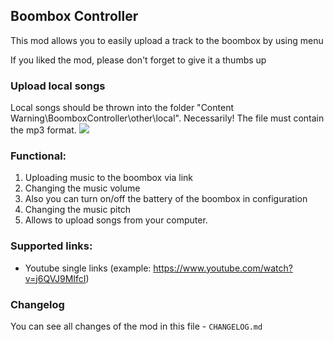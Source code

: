 ## Boombox Controller

This mod allows you to easily upload a track to the boombox by using menu

If you liked the mod, please don't forget to give it a thumbs up

### Upload local songs

Local songs should be thrown into the folder "Content Warning\BoomboxController\other\local".
Necessarily! The file must contain the mp3 format.
![](https://i.imgur.com/xErg1KJ.png)

### Functional:

1. Uploading music to the boombox via link
2. Changing the music volume
3. Also you can turn on/off the battery of the boombox in configuration
4. Changing the music pitch
5. Allows to upload songs from your computer.

### Supported links:

- Youtube single links (example: https://www.youtube.com/watch?v=j6QVJ9MIfcI)

### Changelog

You can see all changes of the mod in this file - `CHANGELOG.md`
